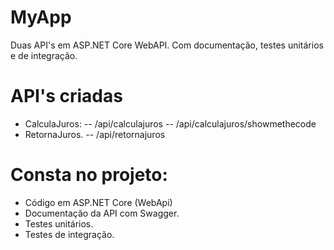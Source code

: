 # MyApp

Duas API's em ASP.NET Core WebAPI. Com documentação, testes unitários e de integração.

# API's criadas

- CalculaJuros:
-- /api/calculajuros
-- /api/calculajuros/showmethecode
- RetornaJuros.
-- /api/retornajuros

# Consta no projeto:

- Código em ASP.NET Core (WebApi)
- Documentação da API com Swagger.
- Testes unitários.
- Testes de integração.
